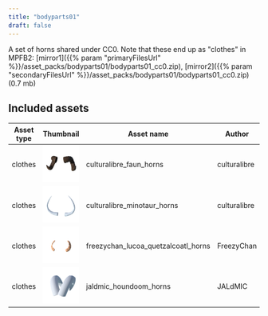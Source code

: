 ```yaml
---
title: "bodyparts01"
draft: false
---
```


A set of horns shared under CC0. Note that these end up as "clothes" in MPFB2: [mirror1]({{% param "primaryFilesUrl" %}}/asset_packs/bodyparts01/bodyparts01_cc0.zip), [mirror2]({{% param "secondaryFilesUrl" %}}/asset_packs/bodyparts01/bodyparts01_cc0.zip) (0.7 mb)


## Included assets

| Asset type | Thumbnail | Asset name | Author | Source | License |
| ---------- | --------- | ---------- | ------ | ------ | ------- |
| clothes | ![culturalibre_faun_horns.png](culturalibre_faun_horns.png) | culturalibre_faun_horns | culturalibre | [asset repo](http://www.makehumancommunity.org/node/2355) | CC0 |
| clothes | ![culturalibre_minotaur_horns.png](culturalibre_minotaur_horns.png) | culturalibre_minotaur_horns | culturalibre | [asset repo](http://www.makehumancommunity.org/node/2352) | CC0 |
| clothes | ![freezychan_lucoa_quetzalcoatl_horns.png](freezychan_lucoa_quetzalcoatl_horns.png) | freezychan_lucoa_quetzalcoatl_horns | FreezyChan | [asset repo](http://www.makehumancommunity.org/node/1564) | CC0 |
| clothes | ![jaldmic_houndoom_horns.png](jaldmic_houndoom_horns.png) | jaldmic_houndoom_horns | JALdMIC | [asset repo](http://www.makehumancommunity.org/node/2995) | CC0 |
